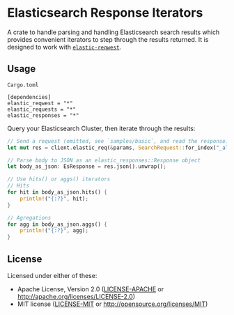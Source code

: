 # Elasticsearch Response Iterators

A crate to handle parsing and handling Elasticsearch search results which provides
convenient iterators to step through the results returned. It is designed to work
with [`elastic-reqwest`](https://github.com/elastic-rs/elastic-hyper/).

## Usage
 
`Cargo.toml`
```
[dependencies]
elastic_reqwest = "*"
elastic_requests = "*"
elastic_responses = "*" 
```

Query your Elasticsearch Cluster, then iterate through the results:

 ```rust
 // Send a request (omitted, see `samples/basic`, and read the response.
 let mut res = client.elastic_req(&params, SearchRequest::for_index("_all", body)).unwrap();

 // Parse body to JSON as an elastic_responses::Response object
 let body_as_json: EsResponse = res.json().unwrap();

 // Use hits() or aggs() iterators
 // Hits
 for hit in body_as_json.hits() {
     println!("{:?}", hit);
 }

 // Agregations
 for agg in body_as_json.aggs() {
     println!("{:?}", agg);
 }
 ```
 
## License

Licensed under either of these:
 
- Apache License, Version 2.0 ([LICENSE-APACHE](LICENSE-APACHE) or http://apache.org/licenses/LICENSE-2.0)
- MIT license ([LICENSE-MIT](LICENSE-MIT) or http://opensource.org/licenses/MIT)
 
